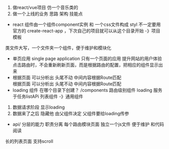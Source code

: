 1. 做react/vue项目 仿一个音乐类的
2. 做一个上线的业务 思路 架构 技能点

- react 组件由一个组件component实例 和 一个css文件构成 styl
不一定要用官方的 create-react-app ，下次自己的项目就可以从这个目录开始 -》项目模板 

类文件大写，一个文件夹一个组件，便于维护和模块化
- 单页应用 single page application
只有一个页面的应用
提升网站的用户体验
点击路由时，不会重新刷新页面，而是根据路由的配置，把相应的组件显示出来
- 根据页面 可以分析出 头尾不动 中间内容根据Route匹配  
根据页面 可以分析出 头尾不动 中间内容根据Route匹配  
- loading 组件 
在哪个目录下创建？
/components 路由级别组件
loading 服务于任务listAPi 列表组件 -》通用组件 

1. 数据请求阶段 显示loading
2. 数据来了之后 隐藏他 
由父组件决定 父组件要给loading传参 

- api/ 分层的能力 职责分离 
每个路由模块页面 独立一个js文件 便于维护 和代码阅读

长的列表页面 支持scroll